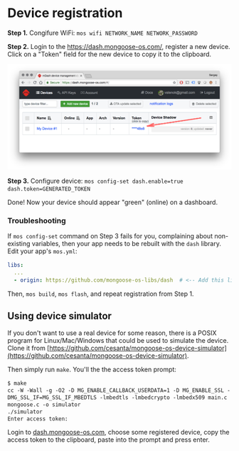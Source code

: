 # Device registration

**Step 1.** Congifure WiFi: `mos wifi NETWORK_NAME NETWORK_PASSWORD`

**Step 2.** Login to the https://dash.mongoose-os.com/, register a new device.
Click on a "Token" field for the new device to copy it to the clipboard.

<img src="./dash8.png" class="w-75 pb-3" />

**Step 3.** Configure device: `mos config-set dash.enable=true dash.token=GENERATED_TOKEN`

Done! Now your device should appear "green" (online) on a dashboard.


### Troubleshooting

If `mos config-set` command on Step 3 fails for you, complaining
about non-existing variables, then your app needs to be rebuilt with the
`dash` library. Edit your app's `mos.yml`:

```yaml
libs:
  ...
  - origin: https://github.com/mongoose-os-libs/dash  # <-- Add this line!
```

Then, `mos build`, `mos flash`, and repeat registration from Step 1.


## Using device simulator

If you don't want to use a real device for some reason, there
is a POSIX program for Linux/Mac/Windows that could be used to simulate
the device. Clone it from
[https://github.com/cesanta/mongoose-os-device-simulator](https://github.com/cesanta/mongoose-os-device-simulator).

Then simply run `make`. You'll the the access token prompt:

```
$ make
cc -W -Wall -g -O2 -D MG_ENABLE_CALLBACK_USERDATA=1 -D MG_ENABLE_SSL -DMG_SSL_IF=MG_SSL_IF_MBEDTLS -lmbedtls -lmbedcrypto -lmbedx509 main.c mongoose.c -o simulator
./simulator
Enter access token: 
```

Login to [dash.mongoose-os.com](https://dash.mongoose-os.com), choose some
registered device, copy the
access token to the clipboard, paste into the prompt and press enter.


